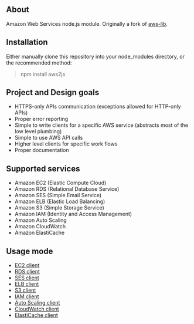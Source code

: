 ## About

Amazon Web Services node.js module. Originally a fork of [aws-lib](https://github.com/livelycode/aws-lib/).

## Installation

Either manually clone this repository into your node_modules directory, or the recommended method:

> npm install aws2js

## Project and Design goals

 * HTTPS-only APIs communication (exceptions allowed for HTTP-only APIs)
 * Proper error reporting
 * Simple to write clients for a specific AWS service (abstracts most of the low level plumbing)
 * Simple to use AWS API calls
 * Higher level clients for specific work flows
 * Proper documentation

## Supported services

 * Amazon EC2 (Elastic Compute Cloud)
 * Amazon RDS (Relational Database Service)
 * Amazon SES (Simple Email Service)
 * Amazon ELB (Elastic Load Balancing)
 * Amazon S3 (Simple Storage Service)
 * Amazon IAM (Identity and Access Management)
 * Amazon Auto Scaling
 * Amazon CloudWatch
 * Amazon ElastiCache

## Usage mode

 * [EC2 client](https://github.com/SaltwaterC/aws2js/wiki/EC2-Client)
 * [RDS client](https://github.com/SaltwaterC/aws2js/wiki/RDS-Client)
 * [SES client](https://github.com/SaltwaterC/aws2js/wiki/SES-Client)
 * [ELB client](https://github.com/SaltwaterC/aws2js/wiki/ELB-Client)
 * [S3 client](https://github.com/SaltwaterC/aws2js/wiki/S3-Client)
 * [IAM client](https://github.com/SaltwaterC/aws2js/wiki/IAM-Client)
 * [Auto Scaling client](https://github.com/SaltwaterC/aws2js/wiki/Auto-Scaling-Client)
 * [CloudWatch client](https://github.com/SaltwaterC/aws2js/wiki/CloudWatch-Client)
 * [ElastiCache client](https://github.com/SaltwaterC/aws2js/wiki/ElastiCache-Client)
